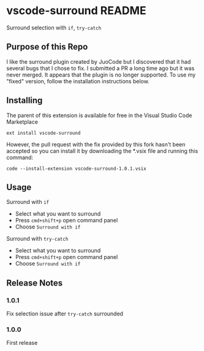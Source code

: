 # vscode-surround README

Surround selection with `if`, `try-catch`

## Purpose of this Repo

I like the surround plugin created by JuoCode but I discovered that it had several bugs that I chose to fix. I submitted a PR a long time ago but it was never merged. It appears that the plugin is no longer supported. To use my "fixed" version, follow the installation instructions below.

## Installing

The parent of this extension is available for free in the Visual Studio Code Marketplace

```
ext install vscode-surround
```

However, the pull request with the fix provided by this fork hasn't been accepted so you can install it by downloading the *.vsix file and running this command:

```
code --install-extension vscode-surround-1.0.1.vsix
```

## Usage

Surround with `if`
- Select what you want to surround
- Press `cmd+shift+p` open command panel
- Choose `Surround with if`

Surround with `try-catch`
- Select what you want to surround
- Press `cmd+shift+p` open command panel
- Choose `Surround with if`


## Release Notes

### 1.0.1

Fix selection issue after `try-catch` surrounded 

### 1.0.0

First release

